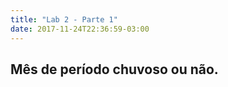 ```yaml
---
title: "Lab 2 - Parte 1"
date: 2017-11-24T22:36:59-03:00
---
```


<div class="container">
<div class="row">
  <h2>Mês de período chuvoso ou não. </h2>
</div>
<div class="row mychart" id="chart">
</div>
</div>

<style>
.mychart rect {
  fill: steelblue;
}

.mychart rect:hover {
  fill: goldenrod;
}

.mychart text {
  font: 12px sans-serif;
  text-anchor: left;
}
</style>

<script src="https://d3js.org/d3.v4.min.js"></script>
<link rel="stylesheet" href="https://maxcdn.bootstrapcdn.com/bootstrap/3.3.6/css/bootstrap.min.css">

<script type="text/javascript">
"use strict"

function desenhaBarras(dados) {
	const mes_string= ["Janeiro", "Fevereiro","Março","Abril","Maio", "Junho", "Julho", "Agosto","Setembro","Outubro","Novembro","Dezembro"]

	var alturaSVG = 400, larguraSVG = 900;
	var margin = {top: 10, right: 20, bottom:30, left: 45}, // para descolar a vis das bordas do grafico
	  larguraVis = larguraSVG - margin.left - margin.right,
	  alturaVis = alturaSVG - margin.top - margin.bottom;

	var grafico = d3.select('#chart') // cria elemento <svg> com um <g> dentro
	.append('svg')
	  .attr('width', larguraVis + margin.left + margin.right)
	  .attr('height', alturaVis + margin.top + margin.bottom)
	.append('g') // para entender o <g> vá em x03-detalhes-svg.html
	  .attr('transform', 'translate(' +  margin.left + ',' + margin.top + ')');

	  var x = d3.scaleBand()
	            .domain(dados.map(function(d, i) { return d.noventa_percentil;}))
	            .rangeRound([0, larguraVis])
	            .padding(0.05); // Configure essa escala com domain, range e padding
	            
	  var y = d3.scaleLinear()
	            .domain([d3.min(dados, (d, i) => d.dez_percentil), d3.max(dados, (d, i) => d.dez_percentil)])
	            .rangeRound([alturaVis, 0]); // Configure essa escala com domain e range
	                           // Lembre que uma escala pode converter de 1..10 -> 100..1

	grafico.selectAll('g')
	      .data(dados)
	      .enter()
	        .append('circle')
	        .attr("r", 	10)
	        .attr('cx', d => x(d.noventa_percentil))
	        .attr('cy', d => y(d.dez_percentil))
  			.style("fill", function(d) {
  			if(d.mediana > 80) {
  				return "blue";
  			} else {
  				return "lightblue"
  			}
  			});

	grafico.selectAll('text')
		.data(dados)
		.enter()
		.append("text")
		.attr("x", d => x(d.noventa_percentil))
		.attr("y", d => y(d.dez_percentil) + 30)
		.text(d => mes_string[parseInt(d.mes) - 1]);


}

d3.csv('../dados_boqueirao.csv', function(dados) {
	desenhaBarras(dados);
});


</script>	